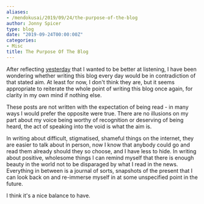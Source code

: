 ```yaml
---
aliases:
- /mendokusai/2019/09/24/the-purpose-of-the-blog
author: Jonny Spicer
type: blog
date: "2019-09-24T00:00:00Z"
categories:
- Misc
title: The Purpose Of The Blog
---
```

After reflecting [yesterday](/blog/listening) that I wanted to be better at listening,
I have been wondering whether writing this blog every day would be in contradiction of that stated aim.
At least for now, I don't think they are, but it seems appropriate to reiterate the whole point of
writing this blog once again, for clarity in my own mind if nothing else.

These posts are not written with the expectation of being read - in many ways I would prefer the
opposite were true. There are no illusions on my part about my voice being worthy of recognition or
deserving of being heard, the act of speaking into the void is what the aim is.

In writing about difficult, stigmatised, shameful things on the internet, they are easier to talk about
in person, now I know that anybody could go and read them already should they so choose, and I have less
to hide. In writing about positive, wholesome things I can remind myself that there is enough beauty in
the world not to be disparaged by what I read in the news. Everything in between is a journal of sorts,
snapshots of the present that I can look back on and re-immerse myself in at some unspecified point in
the future.

I think it's a nice balance to have.
